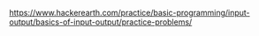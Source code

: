https://www.hackerearth.com/practice/basic-programming/input-output/basics-of-input-output/practice-problems/
